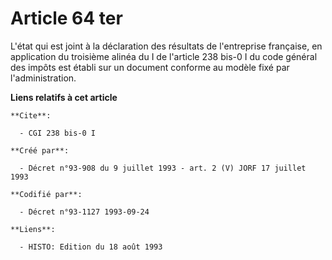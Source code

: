 # Article 64 ter

L'état qui est joint à la déclaration des résultats de l'entreprise française, en application du troisième alinéa du I de
l'article 238 bis-0 I du code général des impôts est établi sur un document conforme au modèle fixé par l'administration.

**Liens relatifs à cet article**

	**Cite**:

	  - CGI 238 bis-0 I

	**Créé par**:

	  - Décret n°93-908 du 9 juillet 1993 - art. 2 (V) JORF 17 juillet 1993

	**Codifié par**:

	  - Décret n°93-1127 1993-09-24

	**Liens**:

	  - HISTO: Edition du 18 août 1993
